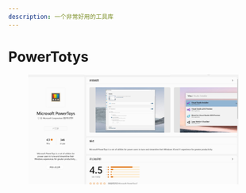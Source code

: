 ```yaml
---
description: 一个非常好用的工具库
---
```


# PowerTotys

<figure><img src="../../../.gitbook/assets/image.png" alt=""><figcaption></figcaption></figure>
